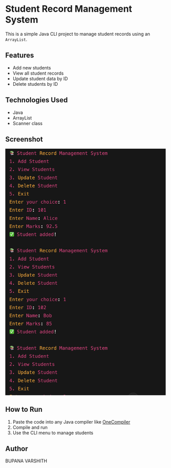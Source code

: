 # Student Record Management System

This is a simple Java CLI project to manage student records using an `ArrayList`.

## Features

- Add new students
- View all student records
- Update student data by ID
- Delete students by ID

## Technologies Used

- Java
- ArrayList
- Scanner class

## Screenshot

![Console Output](student_console_output_clean.png)

## How to Run

1. Paste the code into any Java compiler like [OneCompiler](https://onecompiler.com/java)
2. Compile and run
3. Use the CLI menu to manage students

## Author

BUPANA VARSHITH
